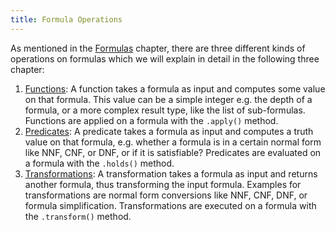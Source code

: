 ```yaml
---
title: Formula Operations
---
```


As mentioned in the [Formulas](..) chapter, there are three different kinds of operations on formulas which we will explain in detail in the following three chapter:

1. [Functions](formula-functions):  A function takes a formula as input and computes some value on that formula.  This value can be a simple integer e.g. the depth of a formula, or a more complex result type, like the list of sub-formulas.  Functions are applied on a formula with the `.apply()` method.
2. [Predicates](formula-predicates): A predicate takes a formula as input and computes a truth value on that formula, e.g. whether a formula is in a certain normal form like NNF, CNF, or DNF, or if it is satisfiable?  Predicates are evaluated on a formula with the `.holds()` method.
3. [Transformations](transformations): A transformation takes a formula as input and returns another formula, thus transforming the input formula.  Examples for transformations are normal form conversions like NNF, CNF, DNF, or formula simplification.  Transformations are executed on a formula with the `.transform()` method.

